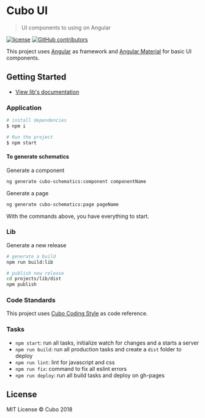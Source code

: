 # Cubo UI

> UI components to using on Angular

[![license](https://img.shields.io/github/license/cubonetwork/cubo-ui.svg)](./license.md)
[![GitHub contributors](https://img.shields.io/github/contributors/cubonetwork/cubo-ui.svg)](https://github.com/cubonetwork/cubo-ui/graphs/contributors)

This project uses [Angular](https://angular.io/) as framework and [Angular Material](https://material.angular.io) for basic UI components.

## Getting Started

- [View lib's documentation](src/lib/README.md)

### Application

```sh
# install dependencies
$ npm i

# Run the project
$ npm start
```

#### To generate schematics

Generate a component

```sh
ng generate cubo-schematics:component componentName
```

Generate a page

```sh
ng generate cubo-schematics:page pageName
```

With the commands above, you have everything to start.

### Lib

Generate a new release

```sh
# generate a build
npm run build:lib 

# publish new release
cd projects/lib/dist
npm publish
```

### Code Standards

This project uses [Cubo Coding Style](https://github.com/cubonetwork/coding-style) as code reference.

### Tasks

- `npm start`: run all tasks, initialize watch for changes and a starts a server
- `npm run build`: run all production tasks and create a `dist` folder to deploy
- `npm run lint`: lint for javascript and css
- `npm run fix`: command to fix all eslint errors
- `npm run deploy`: run all build tasks and deploy on gh-pages

## License

MIT License © Cubo 2018

